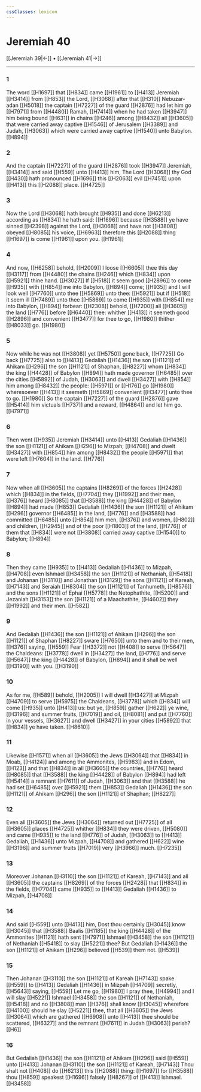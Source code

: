 ```yaml
---
cssClasses: lexicon
---
```

# Jeremiah 40

[[Jeremiah 39|←]] • [[Jeremiah 41|→]]

---

### 1
The word [[H1697]] that [[H834]] came [[H1961]] to [[H413]] Jeremiah [[H3414]] from [[H853]] the Lord, [[H3068]] after that [[H310]] Nebuzar-adan [[H5018]] the captain [[H7227]] of the guard [[H2876]] had let him go [[H7971]] from [[H4480]] Ramah, [[H7414]] when he had taken [[H3947]] him being bound [[H631]] in chains [[H246]] among [[H8432]] all [[H3605]] that were carried away captive [[H1546]] of Jerusalem [[H3389]] and Judah, [[H3063]] which were carried away captive [[H1540]] unto Babylon. [[H894]]

### 2
And the captain [[H7227]] of the guard [[H2876]] took [[H3947]] Jeremiah, [[H3414]] and said [[H559]] unto [[H413]] him, The Lord [[H3068]] thy God [[H430]] hath pronounced [[H1696]] this [[H2063]] evil [[H7451]] upon [[H413]] this [[H2088]] place. [[H4725]]

### 3
Now the Lord [[H3068]] hath brought [[H935]] and done [[H6213]] according as [[H834]] he hath said: [[H1696]] because [[H3588]] ye have sinned [[H2398]] against the Lord, [[H3068]] and have not [[H3808]] obeyed [[H8085]] his voice, [[H6963]] therefore this [[H2088]] thing [[H1697]] is come [[H1961]] upon you. [[H1961]]

### 4
And now, [[H6258]] behold, [[H2009]] I loose [[H6605]] thee this day [[H3117]] from [[H4480]] the chains [[H246]] which [[H834]] upon [[H5921]] thine hand. [[H3027]] If [[H518]] it seem good [[H2896]] to come [[H935]] with [[H854]] me into Babylon, [[H894]] come; [[H935]] and I will look well [[H7760]]  unto thee [[H5869]] unto thee: [[H5921]] but if [[H518]] it seem ill [[H7489]]  unto thee [[H5869]] to come [[H935]] with [[H854]] me into Babylon, [[H894]] forbear: [[H2308]] behold, [[H7200]] all [[H3605]] the land [[H776]] before [[H6440]] thee: whither [[H413]] it seemeth good [[H2896]] and convenient [[H3477]] for thee to go, [[H1980]] thither [[H8033]] go. [[H1980]]

### 5
Now while he was not [[H3808]] yet [[H5750]] gone back, [[H7725]] Go back [[H7725]] also to [[H413]] Gedaliah [[H1436]] the son [[H1121]] of Ahikam [[H296]] the son [[H1121]] of Shaphan, [[H8227]] whom [[H834]] the king [[H4428]] of Babylon [[H894]] hath made governor [[H6485]] over the cities [[H5892]] of Judah, [[H3063]] and dwell [[H3427]] with [[H854]] him among [[H8432]] the people: [[H5971]] or [[H176]] go [[H1980]] wheresoever [[H413]] it seemeth [[H5869]] convenient [[H3477]] unto thee to go. [[H1980]] So the captain [[H7227]] of the guard [[H2876]] gave [[H5414]] him victuals [[H737]] and a reward, [[H4864]] and let him go. [[H7971]]

### 6
Then went [[H935]] Jeremiah [[H3414]] unto [[H413]] Gedaliah [[H1436]] the son [[H1121]] of Ahikam [[H296]] to Mizpah; [[H4708]] and dwelt [[H3427]] with [[H854]] him among [[H8432]] the people [[H5971]] that were left [[H7604]] in the land. [[H776]]

### 7
Now when all [[H3605]] the captains [[H8269]] of the forces [[H2428]] which [[H834]] in the fields, [[H7704]] they [[H1992]] and their men, [[H376]] heard [[H8085]] that [[H3588]] the king [[H4428]] of Babylon [[H894]]  had made [[H853]] Gedaliah [[H1436]] the son [[H1121]] of Ahikam [[H296]] governor [[H6485]] in the land, [[H776]] and [[H3588]] had committed [[H6485]] unto [[H854]] him men, [[H376]] and women, [[H802]] and children, [[H2945]] and of the poor [[H1803]] of the land, [[H776]] of them that [[H834]] were not [[H3808]] carried away captive [[H1540]] to Babylon; [[H894]]

### 8
Then they came [[H935]] to [[H413]] Gedaliah [[H1436]] to Mizpah, [[H4708]] even Ishmael [[H3458]] the son [[H1121]] of Nethaniah, [[H5418]] and Johanan [[H3110]] and Jonathan [[H3129]] the sons [[H1121]] of Kareah, [[H7143]] and Seraiah [[H8304]] the son [[H1121]] of Tanhumeth, [[H8576]] and the sons [[H1121]] of Ephai [[H5778]] the Netophathite, [[H5200]] and Jezaniah [[H3153]] the son [[H1121]] of a Maachathite, [[H4602]] they [[H1992]] and their men. [[H582]]

### 9
And Gedaliah [[H1436]] the son [[H1121]] of Ahikam [[H296]] the son [[H1121]] of Shaphan [[H8227]] sware [[H7650]] unto them and to their men, [[H376]] saying, [[H559]] Fear [[H3372]] not [[H408]] to serve [[H5647]] the Chaldeans: [[H3778]] dwell in [[H3427]] the land, [[H776]] and serve [[H5647]] the king [[H4428]] of Babylon, [[H894]] and it shall be well [[H3190]] with you. [[H3190]]

### 10
As for me, [[H589]] behold, [[H2005]] I will dwell [[H3427]] at Mizpah [[H4709]] to serve [[H5975]] the Chaldeans, [[H3778]] which [[H834]] will come [[H935]] unto [[H413]] us: but ye, [[H859]] gather [[H622]] ye wine, [[H3196]] and summer fruits, [[H7019]] and oil, [[H8081]] and put [[H7760]] in your vessels, [[H3627]] and dwell [[H3427]] in your cities [[H5892]] that [[H834]] ye have taken. [[H8610]]

### 11
Likewise [[H1571]] when all [[H3605]] the Jews [[H3064]] that [[H834]] in Moab, [[H4124]] and among the Ammonites, [[H5983]] and in Edom, [[H123]] and that [[H834]] in all [[H3605]] the countries, [[H776]] heard [[H8085]] that [[H3588]] the king [[H4428]] of Babylon [[H894]] had left [[H5414]] a remnant [[H7611]] of Judah, [[H3063]] and that [[H3588]] he had set [[H6485]] over [[H5921]]  them [[H853]] Gedaliah [[H1436]] the son [[H1121]] of Ahikam [[H296]] the son [[H1121]] of Shaphan; [[H8227]]

### 12
Even all [[H3605]] the Jews [[H3064]] returned out [[H7725]] of all [[H3605]] places [[H4725]] whither [[H834]] they were driven, [[H5080]] and came [[H935]] to the land [[H776]] of Judah, [[H3063]] to [[H413]] Gedaliah, [[H1436]] unto Mizpah, [[H4708]] and gathered [[H622]] wine [[H3196]] and summer fruits [[H7019]] very [[H3966]] much. [[H7235]]

### 13
Moreover Johanan [[H3110]] the son [[H1121]] of Kareah, [[H7143]] and all [[H3605]] the captains [[H8269]] of the forces [[H2428]] that [[H834]] in the fields, [[H7704]] came [[H935]] to [[H413]] Gedaliah [[H1436]] to Mizpah, [[H4708]]

### 14
And said [[H559]] unto [[H413]] him, Dost thou certainly [[H3045]] know [[H3045]] that [[H3588]] Baalis [[H1185]] the king [[H4428]] of the Ammonites [[H1121]] hath sent [[H7971]] Ishmael [[H3458]] the son [[H1121]] of Nethaniah [[H5418]] to slay [[H5221]] thee? But Gedaliah [[H1436]] the son [[H1121]] of Ahikam [[H296]] believed [[H539]] them not. [[H539]]

### 15
Then Johanan [[H3110]] the son [[H1121]] of Kareah [[H7143]] spake [[H559]] to [[H413]] Gedaliah [[H1436]] in Mizpah [[H4709]] secretly, [[H5643]] saying, [[H559]] Let me go, [[H1980]] I pray thee, [[H4994]] and I will slay [[H5221]] Ishmael [[H3458]] the son [[H1121]] of Nethaniah, [[H5418]] and no [[H3808]] man [[H376]] shall know [[H3045]] wherefore [[H4100]] should he slay [[H5221]] thee, that all [[H3605]] the Jews [[H3064]] which are gathered [[H6908]] unto [[H413]] thee should be scattered, [[H6327]] and the remnant [[H7611]] in Judah [[H3063]] perish? [[H6]]

### 16
But Gedaliah [[H1436]] the son [[H1121]] of Ahikam [[H296]] said [[H559]] unto [[H413]] Johanan [[H3110]] the son [[H1121]] of Kareah, [[H7143]] Thou shalt not [[H408]] do [[H6213]] this [[H2088]] thing: [[H1697]] for [[H3588]] thou [[H859]] speakest [[H1696]] falsely [[H8267]] of [[H413]] Ishmael. [[H3458]]